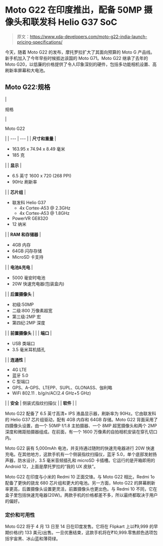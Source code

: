 # Moto G22 在印度推出，配备 50MP 摄像头和联发科 Helio G37 SoC

> 原文：<https://www.xda-developers.com/moto-g22-india-launch-pricing-specifications/>

今天，随着 Moto G22 的发布，摩托罗拉扩大了其面向预算的 Moto G 产品线。新手机加入了今年早些时候抵达该国的 Moto G71。Moto G22 继承了去年的 Moto G20，以低廉的价格提供了令人印象深刻的硬件，包括多功能相机设置、高刷新率屏幕和大电池。

## Moto G22:规格

| 

规格

 | 

Moto G22

 |
| --- | --- |
| **尺寸和重量** | 

*   163.95 x 74.94 x 8.49 毫米
*   185 克

 |
| **显示** | 

*   6.5 英寸 1600 x 720 (268 PPI)
*   90Hz 刷新率

 |
| **芯片组** | 

*   联发科 Helio G37
    *   4x Cortex-A53 @ 2.3GHz
    *   4x Cortex-A53 @ 1.8GHz
*   PowerVR GE8320
*   12 纳米

 |
| **RAM 和存储器** | 

*   4GB 内存
*   64GB 闪存存储
*   MicroSD 卡支持

 |
| **电池&充电** | 

*   5000 毫安时电池
*   20W 快速充电器(包装盒内)

 |
| **后置摄像头** | 

*   初级:50MP
*   二级:800 万像素超宽
*   第三级:2MP 宏
*   第四纪:2MP 深度

 |
| **前置摄像头** |  |
| **端口** | 

*   USB 类端口
*   3.5 毫米耳机插孔

 |
| **连通性** | 

*   4G LTE
*   蓝牙 5.0
*   C 型端口
*   GPS、A-GPS、LTEPP、SUPL、GLONASS、伽利略
*   WiFi 802.11 . b/g/n/AC(2.4 GHz+5 GHz)

 |
| **安全** | 侧装式指纹扫描仪 |
| **软件** |  |

Moto G22 配备了 6.5 英寸高清+ IPS 液晶显示器，刷新率为 90Hz。它由联发科的 Helio G37 芯片组驱动，配有 4GB 内存和 64GB 存储。Moto G22 背面采用了四摄像头设置，由一个 50MP f/1.8 主拍摄器、一个 8MP 超宽摄像头和两个 2MP 深度和微距拍摄器组成。在前面，有一个 1600 万像素的自拍相机安装在穿孔切口内。

Moto G22 装有 5,000mAh 电池，并支持通过随附的快速充电器进行 20W 快速充电。在其他地方，这款手机有一个侧装指纹扫描仪，蓝牙 5.0，单个底部发射扬声器，防水设计，3.5 毫米音频插孔和 microSD 卡插槽。它运行的是开箱即用的 Android 12，上面是摩托罗拉的“我的 UX 皮肤”。

Moto G22 在印度与小米的 Redmi 10 正面交锋。与 Moto G22 相比，Redmi 1o 配备了更快的骁龙 680 芯片组和更大的电池。另一方面，Moto G22 的屏幕刷新率更高，后置摄像头设置更灵活，前置摄像头也更出色。与 Redmi 10 不同，它在盒子里包括快速充电器(20W)。两款手机的价格都差不多，所以最终都取决于用户的偏好。

### 定价和可用性

Moto G22 将于 4 月 13 日至 14 日在印度发售。它将在 Flipkart 上以₹9,999 的早期价格(约 133 美元)出售。一旦优惠结束，这款手机将在₹10,999.零售颜色选项包括宇宙黑、冰山蓝和薄荷绿。